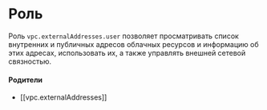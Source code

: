 # Роль

Роль `vpc.externalAddresses.user` позволяет просматривать список внутренних и публичных адресов облачных ресурсов и информацию об этих адресах, использовать их, а также управлять внешней сетевой связностью.


#### Родители

- [[vpc.externalAddresses]]
